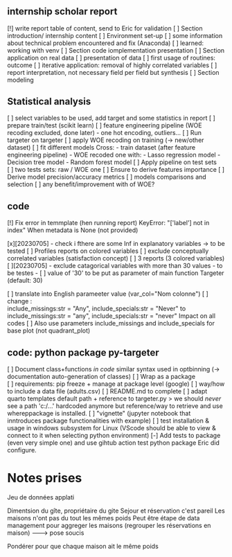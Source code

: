 # <todo>

## internship scholar report
[!] write report table of content, send to Eric for validation 
[ ] Section introduction/ internship content 
[ ] Environment set-up
    [ ] some information about technical problem encountered and fix (Anaconda)
    [ ] learned: working with venv
[ ] Section code iomplementation presentation
[ ] Section application on real data
    [ ] presentation of data
    [ ] first usage of routines: outcome
    [ ] iterative application: removal of highly correlated variables
    [ ] report interpretation, not necessary field per field but synthesis
[ ] Section modeling


## Statistical analysis
[ ] select variables to be used, add target and some statistics in report
[ ] prepare train/test (scikit learn)
[ ] feature engineering pipeline (WOE recoding excluded, done later) - one hot encoding, outliers...
[ ] Run targeter on targeter
[ ] apply WOE recoding on training (-> new/other dataset)
[ ] fit different models
    Cross:
    - train dataset (after feature engineering pipeline)
    - WOE recoded one
    with:
    - Lasso regression model
    - Decision tree model
    - Random forest model
 [ ] Apply pipeline on test sets    
    [ ] two tests sets: raw / WOE one
 [ ] Ensure to derive features importance
 [ ] Derive model precision/accuracy metrics
 [ ] models comparisons and selection
    [ ] any benefit/improvement with of WOE?


## code
[!] Fix error in temmplate (hen running report)
    KeyError: "['label'] not in index"
    When metadata is None (not provided)

[x][20230705] - check i fthere are some Inf in explanatory variables
    -> to be tested
[ ] Profiles reports on colored variables
    [ ] exclude conceptually correlated variables (satisfaction concept)
    [ ] 3 reports (3 colored variables)
[ ][20230705] - exclude catagorical variables with more than 30 values
    - to be testes
    - [ ] value of '30' to be put as parameter of main function Targeter (default: 30)

[ ] translate into English  parameeter value (var_col="Nom colonne")
[ ]  change :   
    include_missings:str = "Any", include_specials:str = "Never"
    to
    include_missings:str = "any", include_specials:str = "never"
    Impact on all codes
[ ] Also use parameters include_missings and  include_specials for base plot (not quadrant_plot)

## code: python package py-targeter
[ ]   Document class+functions *in code* similar syntax used in optbinning (-> documentation auto-generation of classes)
[ ] Wrap as a package   
    [ ] requirements: pip freeze + manage at package level (google)
    [ ] way/how to include a data  file (adults.csv)
    [ ] README.md to complete
    [ ] adapt quarto templates  default path + reference to targeter.py > we should *never* see a path 'c:/...' hardcoded anymore but reference/way to retrieve and use whereppackage is installed.
[ ] "vignette" (jupyter notebook that inntroduces package functionalities with example)
[ ] test installation & usage in windows subsystem for Linux (VScode should be able to view & connect to it when selecting python environment)
[-] Add tests to package (even very simple one) and use gihtub action test python package Eric did configure.

# Notes prises 

Jeu de données applati

Dimentsion du gîte, propriétaire du gite
Sejour et réservation c'est pareil 
Les maisons n'ont pas du tout les mêmes poids
Peut être étape de data management pour aggreger les maisons (regrouper les réservations en maison)   ---> pose soucis 

Pondérer pour que chaque maison ait le même poids 
